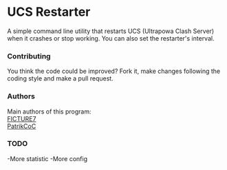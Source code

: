 # UCS Restarter
A simple command line utility that restarts UCS (Ultrapowa Clash Server) when it crashes or stop working. You can also set the restarter's interval.

### Contributing
You think the code could be improved?
Fork it, make changes following the coding style and
make a pull request.

### Authors
Main authors of this program: <br>
[FICTURE7](https://github.com/FICTURE7)<br>
[PatrikCoC](https://github.com/PatrikCoC)

### TODO
-More statistic
-More config
